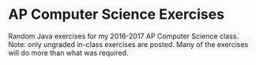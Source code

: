 # AP Computer Science Exercises
Random Java exercises for my 2016-2017 AP Computer Science class. Note: only ungraded in-class exercises are posted. Many of the exercises will do more than what was required.
